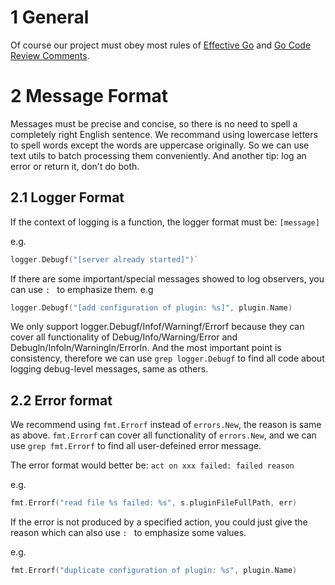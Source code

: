 # 1 General
Of course our project must obey most rules of [Effective Go](https://golang.org/doc/effective_go.html) and [Go Code Review Comments](https://github.com/golang/go/wiki/CodeReviewComments).

# 2 Message Format
Messages must be precise and concise, so there is no need to spell a completely right English sentence. We recommand using lowercase letters to spell words except the words are uppercase originally. So we can use text utils to batch processing them conveniently. And another tip: log an error or return it, don't do both.

## 2.1 Logger Format
If the context of logging is a function, the logger format must be:
`[message]`

e.g.
```go
logger.Debugf("[server already started]")`
```

If there are some important/special messages showed to log observers, you can use `: ` to emphasize them.
e.g
```go
logger.Debugf("[add configuration of plugin: %s]", plugin.Name)
```

We only support logger.Debugf/Infof/Warningf/Errorf because they can cover all functionality of Debug/Info/Warning/Error and Debugln/Infoln/Warningln/Errorln.
And the most important point is consistency, therefore we can use `grep logger.Debugf` to find all code about logging debug-level messages, same as others.

## 2.2 Error format
We recommend using `fmt.Errorf` instead of `errors.New`, the reason is same as above. `fmt.Errorf` can cover all functionality of `errors.New`, and we can use `grep fmt.Errorf` to find all user-defeined error message.

The error format would better be:
`act on xxx failed: failed reason`

e.g.
```go
fmt.Errorf("read file %s failed: %s", s.pluginFileFullPath, err)
```

If the error is not produced by a specified action, you could just give the reason which can also use `: ` to emphasize some values.

e.g.
```go
fmt.Errorf("duplicate configuration of plugin: %s", plugin.Name)
```
